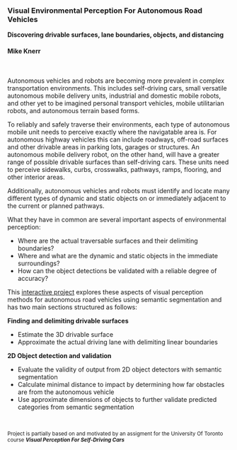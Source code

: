 ### Visual Environmental Perception For Autonomous Road Vehicles


**Discovering drivable surfaces, lane boundaries, objects, and distancing**<br>

#### Mike Knerr
<br>

Autonomous vehicles and robots are becoming more prevalent in complex transportation environments. This includes self-driving cars, small versatile autonomous mobile delivery units, industrial and domestic mobile robots, and other yet to be imagined personal transport vehicles, mobile utilitarian robots, and autonomous terrain based forms.

To reliably and safely traverse their environments, each type of autonomous mobile unit needs to perceive exactly where the navigatable area is. For autonomous highway vehicles this can include roadways, off-road surfaces and other drivable areas in parking lots, garages or structures. An autonomous mobile delivery robot, on the other hand, will have a greater range of possible drivable surfaces than self-driving cars. These units need to perceive sidewalks, curbs, crosswalks, pathways, ramps, flooring, and other interior areas.

Additionally, autonomous vehicles and robots must identify and locate many different types of dynamic and static objects on or immediately adjacent to the current or planned pathways.

What they have in common are several important aspects of environmental perception:

- Where are the actual traversable surfaces and their delimiting boundaries?
- Where and what are the dynamic and static objects in the immediate surroundings?
- How can the object detections be validated with a reliable degree of accuracy?

This [interactive project](visual_environmental_perception_for_autonomous_vehicles.ipynb) explores these aspects of visual perception methods for autonomous road vehicles using semantic segmentation and has two main sections structured as follows:

**Finding and delimiting drivable surfaces**

- Estimate the 3D drivable surface
- Approximate the actual driving lane with delimiting linear boundaries 


**2D Object detection and validation**

- Evaluate the validity of output from 2D object detectors with semantic segmentation
- Calculate minimal distance to impact by determining how far obstacles are from the autonomous vehicle
- Use approximate dimensions of objects to further validate predicted categories from semantic segmentation



</br>

<sub>Project is partially based on and motivated by an assigment for the University Of Toronto course ***Visual Perception For Self-Driving Cars***</sub>

